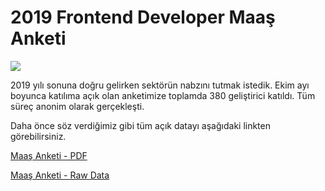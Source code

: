 # 2019 Frontend Developer Maaş Anketi

![](http://frontend.istanbul/images/logo.svg)

2019 yılı sonuna doğru gelirken sektörün nabzını tutmak istedik. Ekim ayı boyunca katılıma açık olan anketimize toplamda 380 geliştirici katıldı. Tüm süreç anonim olarak gerçekleşti.

Daha önce söz verdiğimiz gibi tüm açık datayı aşağıdaki linkten görebilirsiniz.

[Maaş Anketi - PDF](https://github.com/frontendistanbul/maas-anketi/blob/master/2019_FEIST_SURVEY_041119.pdf "Maaş Anketi - PDF")

[Maaş Anketi - Raw Data](https://docs.google.com/spreadsheets/d/1CNWkNmkMyBucOBV1eOp-FknKU5VMp8r_CoycXncF0Co/edit?usp=sharing "Raw Data")